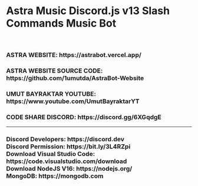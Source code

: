 # Astra Music Discord.js v13 Slash Commands Music Bot
<br>
<h3>ASTRA WEBSITE: https://astrabot.vercel.app/</h3>
<h3>ASTRA WEBSITE SOURCE CODE: https://github.com/1umutda/AstraBot-Website</h3>
<h3>UMUT BAYRAKTAR YOUTUBE: https://www.youtube.com/UmutBayraktarYT</h3>
<h3>CODE SHARE DISCORD: https://discord.gg/6XGqdgE</h3>
<hr>
<h3>
Discord Developers: https://discord.dev<br>
Discord Permission: https://bit.ly/3L4RZpi<br>
Download Visual Studio Code: https://code.visualstudio.com/download<br>
Download NodeJS V16: https://nodejs.org/<br>
MongoDB: https://mongodb.com
</h3>

